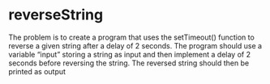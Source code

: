 # reverseString

The problem is to create a program that uses the setTimeout() function to reverse a given string after a delay
of 2 seconds. The program should use a variable “input” storing a string as input and then implement a delay of
2 seconds before reversing the string. The reversed string should then be printed as output
